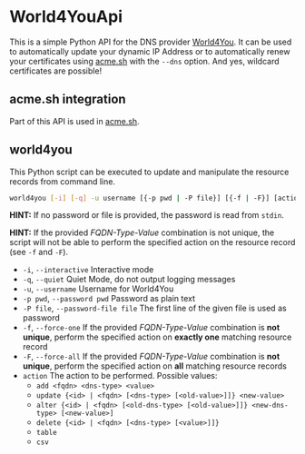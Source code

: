 
# World4YouApi
This is a simple Python API for the DNS provider [World4You](https://www.world4you.com/).
It can be used to automatically update your dynamic IP Address or to automatically renew 
your certificates using [acme.sh](https://github.com/acmesh-official/acme.sh) with the ```--dns``` option.
And yes, wildcard certificates are possible!


## acme.sh integration
Part of this API is used in [acme.sh](https://github.com/NerLOR/acme.sh).


## world4you
This Python script can be executed to update and manipulate the resource records 
from command line.

```sh
world4you [-i] [-q] -u username [{-p pwd | -P file}] [{-f | -F}] [action [arg ...]]
```

**HINT:** If no password or file is provided, the password is read from `stdin`.

**HINT:** If the provided *FQDN-Type-Value* combination is not unique, the script will not be able to perform the specified action on the resource record (see `-f` and `-F`).

* `-i`, `--interactive` Interactive mode
* `-q`, `--quiet` Quiet Mode, do not output logging messages
* `-u`, `--username` Username for World4You
* `-p pwd`, `--password pwd` Password as plain text
* `-P file`, `--password-file file` The first line of the given file is used as password
* `-f`, `--force-one` If the provided *FQDN-Type-Value* combination is **not unique**, perform the specified action on **exactly one** matching resource record
* `-F`, `--force-all` If the provided *FQDN-Type-Value* combination is **not unique**, perform the specified action on **all** matching resource records
* `action` The action to be performed. Possible values:
    * `add <fqdn> <dns-type> <value>`
    * `update {<id> | <fqdn> [<dns-type> [<old-value>]]} <new-value>`
    * `alter {<id> | <fqdn> [<old-dns-type> [<old-value>]]} <new-dns-type> [<new-value>]`
    * `delete {<id> | <fqdn> [<dns-type> [<value>]]}`
    * `table`
    * `csv`
